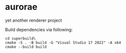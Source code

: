 # aurorae
yet another renderer project

Build dependencies via following:

```
cd superbuild\
cmake -S . -B build -G "Visual Studio 17 2022" -A x64
cmake --build build
```
